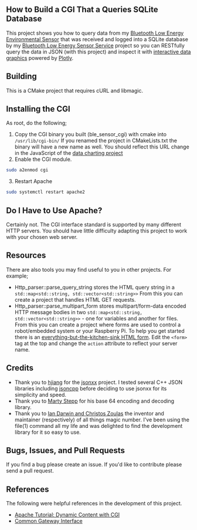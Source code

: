 How to Build a CGI That a Queries SQLite Database
-------------------------------------------------
This project shows you how to query data from my 
[Bluetooth Low Energy Environmental Sensor](https://github.com/patrickmoffitt/zephyr_ble_sensor) that was received and 
logged into a SQLite database by my 
[Bluetooth Low Energy Sensor Service](https://github.com/patrickmoffitt/ble_sensor_service) project so you can RESTfully
query the data in JSON (with this project) and inspect it
with [interactive data graphics](https://github.com/patrickmoffitt/ble_sensor_charts) powered by
[Plotly](https://plotly.com/javascript/).

Building
--------
This is a CMake project that requires cURL and libmagic.


Installing the CGI
------------------
As root, do the following;
1. Copy the CGI binary you built (ble_sensor_cgi) with cmake into `/usr/lib/cgi-bin/` If you renamed the project in
   CMakeLists.txt the binary will have a new name as well. You should reflect this URL change in the JavaScript of the
   [data charting project]((https://github.com/patrickmoffitt/ble_sensor_charts))
2. Enable the CGI module.
```bash
sudo a2enmod cgi
```
3. Restart Apache
```bash
sudo systemctl restart apache2
```

Do I Have to Use Apache?
------------------------
Certainly not. The CGI interface standard is supported by many different HTTP servers. You should have little difficulty
adapting this project to work with your chosen web server.

Resources
---------
There are also tools you may find useful to you in other projects. For example;
- Http_parser::parse_query_string stores the HTML query string in a
  `std::map<std::string, std::vector<std::string>>` From this you can create a project that handles HTML GET requests.
- Http_parser::parse_multipart_form stores multipart/form-data encoded HTTP message bodies in two
  `std::map<std::string, std::vector<std::string>>` - one for variables and another for files. From this you can
  create a project where forms are used to control a robot/embedded system or your Raspberry Pi. To help you get started
  there is an [everything-but-the-kitchen-sink HTML form](https://github.com/patrickmoffitt/jpeg_catcher/blob/main/test/multipart_form.html). Edit the `<form>` tag at the top
  and change the `action` attribute to reflect your server name.

Credits
-------
- Thank you to [hjiang](https://github.com/hjiang) for the [jsonxx](https://github.com/hjiang/jsonxx) project. I tested
  several C++ JSON libraries including [jsoncpp](https://github.com/open-source-parsers/jsoncpp) before deciding to use
  jsonxx for its simplicity and speed.
- Thank you to [Marty Stepp](https://www.martystepp.com/) for his base 64 encoding and decoding library.
- Thank you to [Ian Darwin and Christos Zoulas](https://www.darwinsys.com/file/) the inventor and maintainer
  (respectively) of all things magic number. I've been using the file(1) command all my life and was delighted to find
  the development library for it so easy to use.

Bugs, Issues, and Pull Requests
------------------------------
If you find a bug please create an issue. If you'd like to contribute please send a pull request.

References
----------
The following were helpful references in the development of this project.

- [Apache Tutorial: Dynamic Content with CGI](http://httpd.apache.org/docs/current/howto/cgi.html)
- [Common Gateway Interface](https://en.wikipedia.org/wiki/Common_Gateway_Interface)
